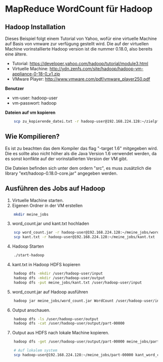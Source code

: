 # MapReduce WordCount für Hadoop

## Hadoop Installation
Dieses Beispiel folgt einem Tutorial von Yahoo, wofür eine virtuelle Machine auf Basis von vmware zur verfügung gestellt wird. Die auf der virtuellen Machine vorinstallierte Hadoop version ist die nummer 0.18.0, also bereits eine ältere.

- Tutorial: https://developer.yahoo.com/hadoop/tutorial/module3.html
- Virtuelle Machine: http://ydn.zenfs.com/site/hadoop/hadoop-vm-appliance-0-18-0_v1.zip
- VMware Player: http://www.vmware.com/pdf/vmware_player250.pdf

**Benutzer**

- vm-user: hadoop-user
- vm-passwort: hadoop

**Dateien auf vm kopieren**
```bash
    scp zu_kopierende_datei.txt -r hadoop-user@192.168.224.128:~/zielpfad/auf/vm
```

## Wie Kompilieren?
Es ist zu beachten das dem Kompiler das flag "-target 1.6" mitgegeben wird. Die es sollte also nicht höher als die Java Version 1.6 verwendet werden, da es sonst konfikte auf der vorinstallierten Version der VM gibt.

Die Dateien befinden sich unter dem ordern "src", es muss zusätzlich die library "ext/hadoop-0.18.0-core.jar" angegeben werden.

## Ausführen des Jobs auf Hadoop
1. Virtuelle Machine starten.
2. Eigenen Ordner in der VM erstellen

```bash
    mkdir meine_jobs
```

3. word_count.jar und kant.txt hochladen

```bash
    scp word_count.jar -r hadoop-user@192.168.224.128:~/meine_jobs/word_count.jar
    scp kant.txt -r hadoop-user@192.168.224.128:~/meine_jobs/kant.txt
```

4. Hadoop Starten

```bash
    ./start-hadoop
```

4. kant.txt in Hadoop HDFS kopieren

```bash
    hadoop dfs -mkdir /user/hadoop-user/input
    hadoop dfs -mkdir /user/hadoop-user/output
    hadoop dfs -put meine_jobs/kant.txt /user/hadoop-user/input
```

5. word_count.jar auf Hadoop ausführen

```bash
    hadoop jar meine_jobs/word_count.jar WordCount /user/hadoop-user/input /user/hadoop-user/output
```

6. Output anschauen.

```bash
    hadoop dfs -ls /user/hadoop-user/output
    hadoop dfs -cat /user/hadoop-user/output/part-00000
```

7. Output aus HDFS nach lokale Machine kopieren.

```bash
    hadoop dfs -get /user/hadoop-user/output/part-00000 meine_jobs/part-00000

    # Auf lokalem system
    scp hadoop-user@192.168.224.128:~/meine_jobs/part-00000 kant_word_count.txt
```









